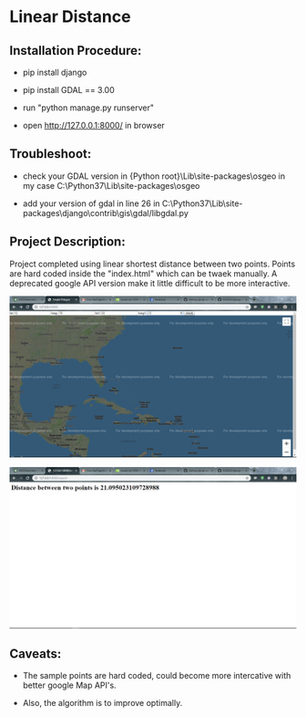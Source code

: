 # Linear Distance 

## Installation Procedure:

* pip install django

* pip install GDAL == 3.00

* run "python manage.py runserver"

* open http://127.0.0.1:8000/ in browser


## Troubleshoot:
* check your GDAL version in {Python root}\Lib\site-packages\osgeo in my case C:\Python37\Lib\site-packages\osgeo
 
* add your version of gdal in line 26 in C:\Python37\Lib\site-packages\django\contrib\gis\gdal/libgdal.py

## Project Description:
  Project completed using linear shortest distance between two points. Points are hard coded inside the "index.html" which can be twaek manually. A deprecated google API version make it little difficult to be more interactive.

![](image_1.png)

![](image_2.png)


## Caveats:
 * The sample points are hard coded, could become more intercative with better google Map API's.
 
 * Also, the algorithm is to improve optimally.
